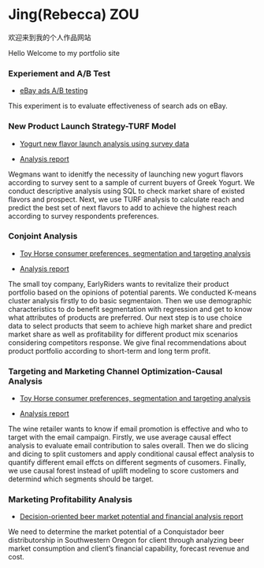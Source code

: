 # Jing(Rebecca) ZOU 

<p>欢迎来到我的个人作品网站</p>
<p>Hello Welcome to my portfolio site</p>



### Experiement and A/B Test

<ul>
 <li> <a href="https://github.com/Jzou96/Portfolio/blob/gh-pages/Ebay%20Ad%20Experiments%20and%20AB%20Testing.Rmd">eBay ads A/B testing </a> </li></ul>
<p>This experiment is to evaluate effectiveness of search ads on eBay.</p>


### New Product Launch Strategy-TURF Model

<ul>
  <li> <a href="https://github.com/Jzou96/Portfolio/blob/gh-pages/New%20Flavor%20Launch%20Analysis%20using%20TURF%20Model.R">Yogurt new flavor launch analysis using survey data</a> </li></ul>

<ul>
  <li> <a href="http://h7.pdfdo.com/Download/112221161584/112221161584.html">Analysis report</a> </li></ul>

<p>Wegmans want to idenitfy the necessity of launching new yogurt flavors according to survey sent to a sample of current buyers of Greek Yogurt. We conduct descriptive analysis using SQL to check market share of existed flavors and prospect. Next, we use TURF analysis to calculate reach and predict the best set of next flavors to add to achieve the highest reach according to survey respondents preferences.</p>


### Conjoint Analysis

<ul>
  <li> <a href="https://github.com/Jzou96/Portfolio/blob/gh-pages/Conjoint%20analysis%20and%20marketing%20simulation.R">Toy Horse consumer preferences, segmentation and targeting analysis</a> </li></ul>

<ul>
  <li> <a href="http://h1.pdfdo.com/Download/112220024705/112220024705.html">Analysis report</a> </li></ul>
  
<p>The small toy company, EarlyRiders wants to revitalize their product portfolio based on the opinions of potential parents. We conducted K-means cluster analysis firstly to do basic segmentaion. Then we use demographic characteristics to do benefit segmentation with regression and get to know what attributes of products are preferred. Our next step is to use choice data to select products that seem to achieve high market share and predict market share as well as profitability for different product mix scenarios considering competitors response. We give final recommendations about product portfolio according to short-term and long term profit.</p>
 
### Targeting and Marketing Channel Optimization-Causal Analysis

<ul>
  <li> <a href="https://github.com/Jzou96/Portfolio/blob/gh-pages/Causal%20effect%20slicing%20and%20dicing%20and%20lift%20model%20.Rmd">Toy Horse consumer preferences, segmentation and targeting analysis</a> </li></ul>

<ul>
  <li> <a href="http://q7.pdfdo.com/Download/112220332397/112220332397.html">Analysis report</a> </li></ul>
  
 <p>The wine retailer wants to know if email promotion is effective and who to target with the email campaign. Firstly, we use average causal effect analysis to evaluate email contribution to sales overall. Then we do slicing and dicing to split customers and apply conditional causal effect analysis to quantify different email effcts on different segments of cusomers. Finally, we use causal forest instead of uplift modeling to score customers and determind which segments should be target.</p>

### Marketing Profitability Analysis

<ul>
  <li> <a href="http://h7.pdfdo.com/Download/112221100633/112221100633.html">Decision-oriented beer market potential and financial analysis report</a> </li></ul>
 
 <p>We need to determine the market potential of a Conquistador beer distributorship in Southwestern Oregon for client through analyzing beer market consumption and client’s financial capability, forecast revenue and cost.</p>

